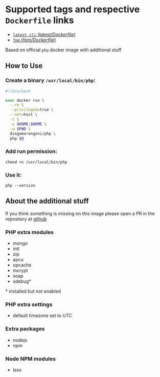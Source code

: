 # Supported tags and respective `Dockerfile` links

-   [`latest`, `cli` (*latest/Dockerfile*)](https://github.com/diegomarangoni/docker-php/blob/master/Dockerfile)
-   [`fpm` (*fpm/Dockerfile*)](https://github.com/diegomarangoni/docker-php/blob/fpm/Dockerfile)

Based on official `php` docker image with additional stuff

## How to Use

### Create a binary `/usr/local/bin/php`:

```bash
#!/bin/bash

exec docker run \
  --rm \
  --privileged=true \
  --net=host \
  -t \
  -v $HOME:$HOME \
  -w $PWD \
  diegomarangoni/php \
  php $@
```

### Add run permission:

```
chmod +x /usr/local/bin/php
```

### Use it:

```
php --version
```

## About the additional stuff

If you think something is missing on this image please open a PR in the repository at [github](https://github.com/diegomarangoni/docker-php/issues)

### PHP extra modules

- mongo
- intl
- zip
- apcu
- opcache
- mcrypt
- soap
- xdebug*

\* installed but not enabled

### PHP extra settings

- default timezone set to UTC

### Extra packages

- nodejs
- npm

### Node NPM modules

- less
